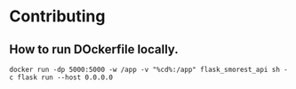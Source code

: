 # Contributing

## How to run DOckerfile locally.

```
docker run -dp 5000:5000 -w /app -v "%cd%:/app" flask_smorest_api sh -c flask run --host 0.0.0.0

```